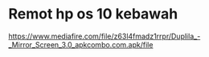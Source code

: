 # Remot hp os 10 kebawah
<precode> https://www.mediafire.com/file/z63l4fmadz1rrpr/Duplila_-_Mirror_Screen_3.0_apkcombo.com.apk/file
<br>

